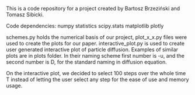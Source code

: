This is a code repository for a project created by Bartosz Brzeziński and Tomasz Sibicki.

Code dependencies:
numpy
statistics
scipy.stats
matplotlib
plotly

schemes.py holds the numerical basis of our project, plot_x_x.py files were used to create the plots for our paper. interactive_plot.py is used to create user generated interactive plot of particle diffusion. Examples of similar plots are in plots folder. In their naming scheme first number is -u, and the second number is D, for the standard naming in diffusion equation.

On the interactive plot, we decided to select 100 steps over the whole time T instead of letting the user select any step for the ease of use and memory usage.